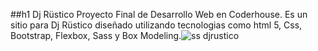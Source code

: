 ##h1 
Dj Rüstico
Proyecto Final de Desarrollo Web en Coderhouse. Es un sitio para Dj Rüstico diseñado utilizando tecnologias como html 5, Css, Bootstrap, Flexbox, Sass y Box Modeling.![ss djrustico](https://user-images.githubusercontent.com/105252294/172439387-da63b845-87d8-4cc7-8e36-98e693251b27.png)
